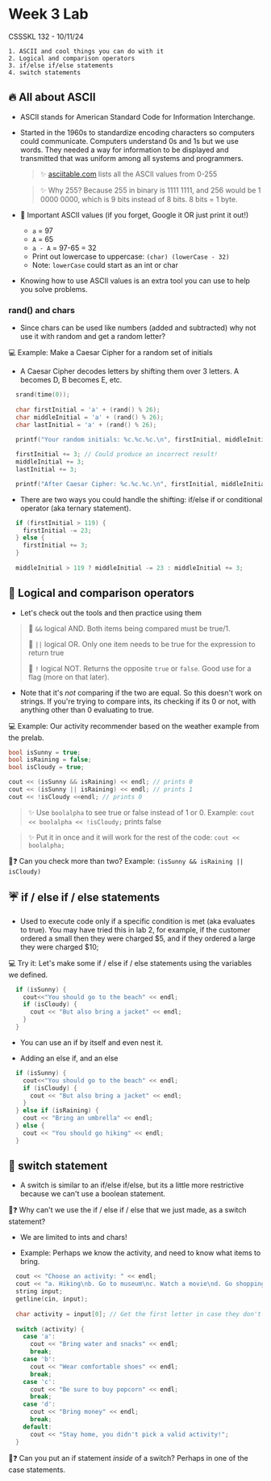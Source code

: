# Week 3 Lab

CSSSKL 132 - 10/11/24

    1. ASCII and cool things you can do with it
    2. Logical and comparison operators
    3. if/else if/else statements
    4. switch statements

## 🔥 All about ASCII

* ASCII stands for American Standard Code for Information Interchange.

* Started in the 1960s to standardize encoding characters so computers could communicate. Computers understand 0s and 1s but we use words. They needed a way for information to be displayed and transmitted that was uniform among all systems and programmers.

  > ✨ [asciitable.com](http://asciitable.com) lists all the ASCII values from 0-255
  
  > ✨ Why 255? Because 255 in binary is 1111 1111, and 256 would be 1 0000 0000, which is 9 bits instead of 8 bits. 8 bits = 1 byte.

* 📝 Important ASCII values (if you forget, Google it OR just print it out!)
  * `a` = 97
  * `A` = 65
  * `a - A` = 97-65 = 32
  * Print out lowercase to uppercase: `(char) (lowerCase - 32)`
  * Note: `lowerCase` could start as an int or char

* Knowing how to use ASCII values is an extra tool you can use to help you solve problems.

### rand() and chars

* Since chars can be used like numbers (added and subtracted) why not use it with random and get a random letter?

💻 Example: Make a Caesar Cipher for a random set of initials

* A Caesar Cipher decodes letters by shifting them over 3 letters. A becomes D, B becomes E, etc.

```c++
  srand(time(0));
  
  char firstInitial = 'a' + (rand() % 26);
  char middleInitial = 'a' + (rand() % 26);
  char lastInitial = 'a' + (rand() % 26);
  
  printf("Your random initials: %c.%c.%c.\n", firstInitial, middleInitial, lastInitial);

  firstInitial += 3; // Could produce an incorrect result! 
  middleInitial += 3;
  lastInitial += 3;

  printf("After Caesar Cipher: %c.%c.%c.\n", firstInitial, middleInitial, lastInitial);
```

* There are two ways you could handle the shifting: if/else if or conditional operator (aka ternary statement).

```c++
  if (firstInitial > 119) {
    firstInitial -= 23;
  } else {
    firstInitial += 3;
  }
  
  middleInitial > 119 ? middleInitial -= 23 : middleInitial += 3;
```

## 📌 Logical and comparison operators

* Let's check out the tools and then practice using them

> 🔨 `&&` logical AND. Both items being compared must be true/1.
>
> 🔨 `||` logical OR. Only one item needs to be true for the expression to return true
>
> 🔨 `!` logical NOT. Returns the opposite `true` or `false`. Good use for a flag (more on that later).

* Note that it's *not* comparing if the two are equal. So this doesn't work on strings. If you're trying to compare ints, its checking if its 0 or not, with anything other than 0 evaluating to true.

💻 Example: Our activity recommender based on the weather example from the prelab.  
```cpp
bool isSunny = true;
bool isRaining = false;
bool isCloudy = true;

cout << (isSunny && isRaining) << endl; // prints 0
cout << (isSunny || isRaining) << endl; // prints 1
cout << !isCloudy <<endl; // prints 0
```

> ✨ Use `boolalpha` to see true or false instead of 1 or 0. Example: `cout << boolalpha << !isCloudy;` prints false

> ✨ Put it in once and it will work for the rest of the code: `cout << boolalpha;`

🤔❓ Can you check more than two? Example: `(isSunny && isRaining || isCloudy)`

## ☔ if / else if /  else statements

* Used to execute code only if a specific condition is met (aka evaluates to true). You may have tried this in lab 2, for example, if the customer ordered a small then they were charged $5, and if they ordered a large they were charged $10;

💻 Try it: Let's make some if / else if / else statements using the variables we defined.

```cpp
  if (isSunny) {
    cout<<"You should go to the beach" << endl;
    if (isCloudy) {
      cout << "But also bring a jacket" << endl;
    }
  } 
```

* You can use an if by itself and even nest it.

* Adding an else if, and an else

```cpp
  if (isSunny) {
    cout<<"You should go to the beach" << endl;
    if (isCloudy) {
      cout << "But also bring a jacket" << endl;
    }
  } else if (isRaining) {
    cout << "Bring an umbrella" << endl;
  } else {
    cout << "You should go hiking" << endl;
  }
```

## 🔀 switch statement

* A switch is similar to an if/else if/else, but its a little more restrictive because we can't use a boolean statement.

🤔❓ Why can't we use the if / else if / else that we just made, as a switch statement?

* We are limited to ints and chars!

* Example: Perhaps we know the activity, and need to know what items to bring.

```c++
  cout << "Choose an activity: " << endl; 
  cout << "a. Hiking\nb. Go to museum\nc. Watch a movie\nd. Go shopping" << endl;
  string input;
  getline(cin, input);
  
  char activity = input[0]; // Get the first letter in case they don't listen
  
  switch (activity) {
    case 'a':
      cout << "Bring water and snacks" << endl;
      break;
    case 'b':
      cout << "Wear comfortable shoes" << endl;
      break;
    case 'c':
      cout << "Be sure to buy popcorn" << endl;
      break;
    case 'd':
      cout << "Bring money" << endl;
      break;
    default:
      cout << "Stay home, you didn't pick a valid activity!";
  }
```

🤔❓ Can you put an if statement *inside* of a switch? Perhaps in one of the case statements.
